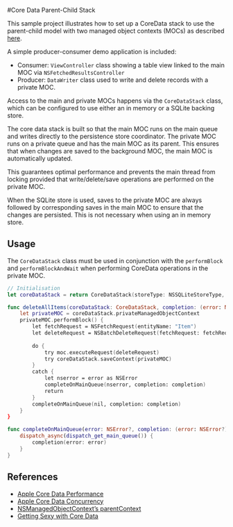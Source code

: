 #Core Data Parent-Child Stack

This sample project illustrates how to set up a CoreData stack to use the parent-child model with two managed object contexts (MOCs) as described [here](
http://developmentnow.com/2015/04/28/experimenting-with-the-parent-child-concurrency-pattern-to-optimize-coredata-apps/).

A simple producer-consumer demo application is included:

* Consumer: ```ViewController``` class showing a table view linked to the main MOC via ```NSFetchedResultsController```
* Producer: ```DataWriter``` class used to write and delete records with a private MOC.

Access to the main and private MOCs happens via the ```CoreDataStack``` class, which can be configured to use either an in memory or a SQLite backing store.

The core data stack is built so that the main MOC runs on the main queue and writes directly to the persistence store coordinator.
The private MOC runs on a private queue and has the main MOC as its parent. This ensures that when changes are saved to the background MOC, the main MOC is automatically updated.

This guarantees optimal performance and prevents the main thread from locking provided that write/delete/save operations are performed on the private MOC.

When the SQLite store is used, saves to the private MOC are always followed by corresponding saves in the main MOC to ensure that the changes are persisted.
This is not necessary when using an in memory store.

## Usage

The ```CoreDataStack``` class must be used in conjunction with the ```performBlock``` and ```performBlockAndWait``` when performing CoreData operations in the private MOC.

```swift
// Initialisation
let coreDataStack = return CoreDataStack(storeType: NSSQLiteStoreType, modelName: "MyXcdataModel")

func deleteAllItems(coreDataStack: CoreDataStack, completion: (error: NSError?) -> ()) {
	let privateMOC = coreDataStack.privateManagedObjectContext
	privateMOC.performBlock() {
		let fetchRequest = NSFetchRequest(entityName: "Item")
		let deleteRequest = NSBatchDeleteRequest(fetchRequest: fetchRequest)
		                
		do {
			try moc.executeRequest(deleteRequest)
			try coreDataStack.saveContext(privateMOC)
		}
		catch {
			let nserror = error as NSError
			completeOnMainQueue(nserror, completion: completion)
			return
		}
		completeOnMainQueue(nil, completion: completion)
	}
}

func completeOnMainQueue(error: NSError?, completion: (error: NSError?) -> ()) {
    dispatch_async(dispatch_get_main_queue()) {
        completion(error: error)
    }
}

```

## References

* [Apple Core Data Performance](https://developer.apple.com/library/prerelease/watchos/documentation/Cocoa/Conceptual/CoreData/Performance.html)
* [Apple Core Data Concurrency](https://developer.apple.com/library/prerelease/watchos/documentation/Cocoa/Conceptual/CoreData/Concurrency.html#//apple_ref/doc/uid/TP40001075-CH24-SW1)
* [NSManagedObjectContext’s parentContext](http://benedictcohen.co.uk/blog/archives/308)
* [Getting Sexy with Core Data](http://blog.chadwilken.com/core-data-concurrency/)



